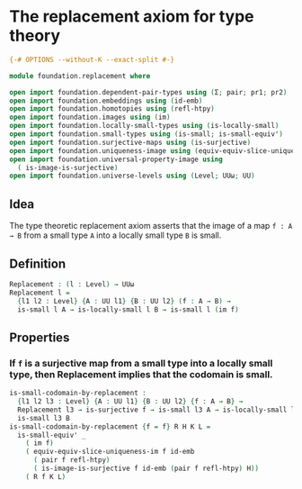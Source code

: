 # The replacement axiom for type theory

```agda
{-# OPTIONS --without-K --exact-split #-}

module foundation.replacement where

open import foundation.dependent-pair-types using (Σ; pair; pr1; pr2)
open import foundation.embeddings using (id-emb)
open import foundation.homotopies using (refl-htpy)
open import foundation.images using (im)
open import foundation.locally-small-types using (is-locally-small)
open import foundation.small-types using (is-small; is-small-equiv')
open import foundation.surjective-maps using (is-surjective)
open import foundation.uniqueness-image using (equiv-equiv-slice-uniqueness-im)
open import foundation.universal-property-image using
  ( is-image-is-surjective)
open import foundation.universe-levels using (Level; UUω; UU)
```

## Idea

The type theoretic replacement axiom asserts that the image of a map `f : A → B` from a small type `A` into a locally small type `B` is small.

## Definition

```agda
Replacement : (l : Level) → UUω
Replacement l =
  {l1 l2 : Level} {A : UU l1} {B : UU l2} (f : A → B) →
  is-small l A → is-locally-small l B → is-small l (im f)
```

## Properties

### If `f` is a surjective map from a small type into a locally small type, then Replacement implies that the codomain is small.

```agda
is-small-codomain-by-replacement :
  {l1 l2 l3 : Level} {A : UU l1} {B : UU l2} {f : A → B} →
  Replacement l3 → is-surjective f → is-small l3 A → is-locally-small l3 B →
  is-small l3 B
is-small-codomain-by-replacement {f = f} R H K L =
  is-small-equiv' _
    ( im f)
    ( equiv-equiv-slice-uniqueness-im f id-emb
      ( pair f refl-htpy)
      ( is-image-is-surjective f id-emb (pair f refl-htpy) H))
    ( R f K L)
```
